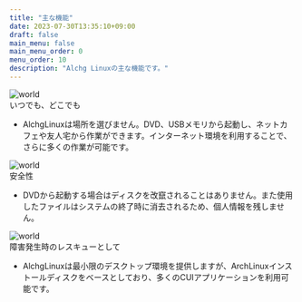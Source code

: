 ```yaml
---
title: "主な機能"
date: 2023-07-30T13:35:10+09:00
draft: false
main_menu: false
main_menu_order: 0
menu_order: 10
description: "Alchg Linuxの主な機能です。"
---
```

![world](/image/2023-07-30-earth.png)  
いつでも、どこでも  
- AlchgLinuxは場所を選びません。DVD、USBメモリから起動し、ネットカフェや友人宅から作業ができます。インターネット環境を利用することで、さらに多くの作業が可能です。  

![world](/image/2023-07-30-safe.png)  
安全性  
- DVDから起動する場合はディスクを改竄されることはありません。また使用したファイルはシステムの終了時に消去されるため、個人情報を残しません。  

![world](/image/2023-07-30-pc.png)  
障害発生時のレスキューとして  
- AlchgLinuxは最小限のデスクトップ環境を提供しますが、ArchLinuxインストールディスクをベースとしており、多くのCUIアプリケーションを利用可能です。

